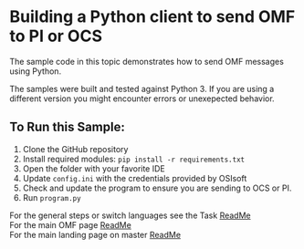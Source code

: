 Building a Python client to send OMF to PI or OCS
==================================================================

The sample code in this topic demonstrates how to send OMF messages
using Python. 

The samples were built and tested against Python 3.  If you are using 
a different version you might encounter errors or unexepected behavior.    
	
To Run this Sample:
-------------------
1. Clone the GitHub repository
2. Install required modules: ``pip install -r requirements.txt``
3. Open the folder with your favorite IDE
4. Update ``config.ini`` with the credentials provided by OSIsoft
5. Check and update the program to ensure you are sending to OCS or PI.  
6. Run ``program.py``



For the general steps or switch languages see the Task  [ReadMe](../)<br />
For the main OMF page [ReadMe](../../../)<br />
For the main landing page on master [ReadMe](https://github.com/osisoft/OCS-Samples)